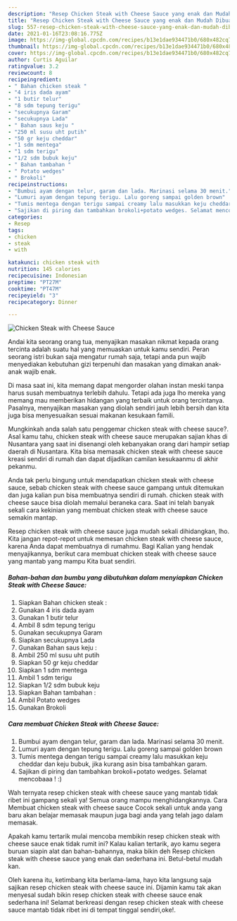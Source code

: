 ```yaml
---
description: "Resep Chicken Steak with Cheese Sauce yang enak dan Mudah Dibuat"
title: "Resep Chicken Steak with Cheese Sauce yang enak dan Mudah Dibuat"
slug: 557-resep-chicken-steak-with-cheese-sauce-yang-enak-dan-mudah-dibuat
date: 2021-01-16T23:08:16.775Z
image: https://img-global.cpcdn.com/recipes/b13e1dae934471b0/680x482cq70/chicken-steak-with-cheese-sauce-foto-resep-utama.jpg
thumbnail: https://img-global.cpcdn.com/recipes/b13e1dae934471b0/680x482cq70/chicken-steak-with-cheese-sauce-foto-resep-utama.jpg
cover: https://img-global.cpcdn.com/recipes/b13e1dae934471b0/680x482cq70/chicken-steak-with-cheese-sauce-foto-resep-utama.jpg
author: Curtis Aguilar
ratingvalue: 3.2
reviewcount: 8
recipeingredient:
- " Bahan chicken steak "
- "4 iris dada ayam"
- "1 butir telur"
- "8 sdm tepung terigu"
- "secukupnya Garam"
- "secukupnya Lada"
- " Bahan saus keju "
- "250 ml susu uht putih"
- "50 gr keju cheddar"
- "1 sdm mentega"
- "1 sdm terigu"
- "1/2 sdm bubuk keju"
- " Bahan tambahan "
- " Potato wedges"
- " Brokoli"
recipeinstructions:
- "Bumbui ayam dengan telur, garam dan lada. Marinasi selama 30 menit."
- "Lumuri ayam dengan tepung terigu. Lalu goreng sampai golden brown"
- "Tumis mentega dengan terigu sampai creamy lalu masukkan keju cheddar dan keju bubuk, jika kurang asin bisa tambahkan garam."
- "Sajikan di piring dan tambahkan brokoli+potato wedges. Selamat mencobaaa ! :)"
categories:
- Resep
tags:
- chicken
- steak
- with

katakunci: chicken steak with 
nutrition: 145 calories
recipecuisine: Indonesian
preptime: "PT27M"
cooktime: "PT47M"
recipeyield: "3"
recipecategory: Dinner

---
```



![Chicken Steak with Cheese Sauce](https://img-global.cpcdn.com/recipes/b13e1dae934471b0/680x482cq70/chicken-steak-with-cheese-sauce-foto-resep-utama.jpg)

Andai kita seorang orang tua, menyajikan masakan nikmat kepada orang tercinta adalah suatu hal yang memuaskan untuk kamu sendiri. Peran seorang istri bukan saja mengatur rumah saja, tetapi anda pun wajib menyediakan kebutuhan gizi terpenuhi dan masakan yang dimakan anak-anak wajib enak.

Di masa  saat ini, kita memang dapat mengorder olahan instan meski tanpa harus susah membuatnya terlebih dahulu. Tetapi ada juga lho mereka yang memang mau memberikan hidangan yang terbaik untuk orang tercintanya. Pasalnya, menyajikan masakan yang diolah sendiri jauh lebih bersih dan kita juga bisa menyesuaikan sesuai makanan kesukaan famili. 



Mungkinkah anda salah satu penggemar chicken steak with cheese sauce?. Asal kamu tahu, chicken steak with cheese sauce merupakan sajian khas di Nusantara yang saat ini disenangi oleh kebanyakan orang dari hampir setiap daerah di Nusantara. Kita bisa memasak chicken steak with cheese sauce kreasi sendiri di rumah dan dapat dijadikan camilan kesukaanmu di akhir pekanmu.

Anda tak perlu bingung untuk mendapatkan chicken steak with cheese sauce, sebab chicken steak with cheese sauce gampang untuk ditemukan dan juga kalian pun bisa membuatnya sendiri di rumah. chicken steak with cheese sauce bisa diolah memalui beraneka cara. Saat ini telah banyak sekali cara kekinian yang membuat chicken steak with cheese sauce semakin mantap.

Resep chicken steak with cheese sauce juga mudah sekali dihidangkan, lho. Kita jangan repot-repot untuk memesan chicken steak with cheese sauce, karena Anda dapat membuatnya di rumahmu. Bagi Kalian yang hendak menyajikannya, berikut cara membuat chicken steak with cheese sauce yang mantab yang mampu Kita buat sendiri.

<!--inarticleads1-->

##### Bahan-bahan dan bumbu yang dibutuhkan dalam menyiapkan Chicken Steak with Cheese Sauce:

1. Siapkan  Bahan chicken steak :
1. Gunakan 4 iris dada ayam
1. Gunakan 1 butir telur
1. Ambil 8 sdm tepung terigu
1. Gunakan secukupnya Garam
1. Siapkan secukupnya Lada
1. Gunakan  Bahan saus keju :
1. Ambil 250 ml susu uht putih
1. Siapkan 50 gr keju cheddar
1. Siapkan 1 sdm mentega
1. Ambil 1 sdm terigu
1. Siapkan 1/2 sdm bubuk keju
1. Siapkan  Bahan tambahan :
1. Ambil  Potato wedges
1. Gunakan  Brokoli




<!--inarticleads2-->

##### Cara membuat Chicken Steak with Cheese Sauce:

1. Bumbui ayam dengan telur, garam dan lada. Marinasi selama 30 menit.
1. Lumuri ayam dengan tepung terigu. Lalu goreng sampai golden brown
1. Tumis mentega dengan terigu sampai creamy lalu masukkan keju cheddar dan keju bubuk, jika kurang asin bisa tambahkan garam.
1. Sajikan di piring dan tambahkan brokoli+potato wedges. Selamat mencobaaa ! :)




Wah ternyata resep chicken steak with cheese sauce yang mantab tidak ribet ini gampang sekali ya! Semua orang mampu menghidangkannya. Cara Membuat chicken steak with cheese sauce Cocok sekali untuk anda yang baru akan belajar memasak maupun juga bagi anda yang telah jago dalam memasak.

Apakah kamu tertarik mulai mencoba membikin resep chicken steak with cheese sauce enak tidak rumit ini? Kalau kalian tertarik, ayo kamu segera buruan siapin alat dan bahan-bahannya, maka bikin deh Resep chicken steak with cheese sauce yang enak dan sederhana ini. Betul-betul mudah kan. 

Oleh karena itu, ketimbang kita berlama-lama, hayo kita langsung saja sajikan resep chicken steak with cheese sauce ini. Dijamin kamu tak akan menyesal sudah bikin resep chicken steak with cheese sauce enak sederhana ini! Selamat berkreasi dengan resep chicken steak with cheese sauce mantab tidak ribet ini di tempat tinggal sendiri,oke!.

